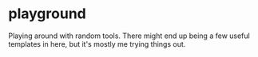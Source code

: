# playground
Playing around with random tools. There might end up being a few useful templates in here, but it's mostly me trying things out. 
